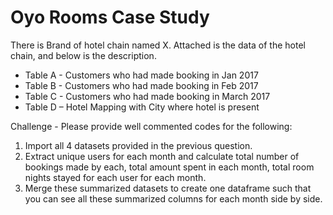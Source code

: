 # Oyo Rooms Case Study

There is Brand of hotel chain named X. Attached is the data of the hotel chain, and below is the description.

- Table A - Customers who had made booking in Jan 2017
- Table B - Customers who had made booking in Feb 2017
- Table C - Customers who had made booking in March 2017
- Table D – Hotel Mapping with City where hotel is present

Challenge - 
Please provide well commented codes for the following:
1. Import all 4 datasets provided in the previous question.
2. Extract unique users for each month and calculate total number of bookings made by each, total
   amount spent in each month, total room nights stayed for each user for each month.
3. Merge these summarized datasets to create one dataframe such that you can see all these
   summarized columns for each month side by side.
